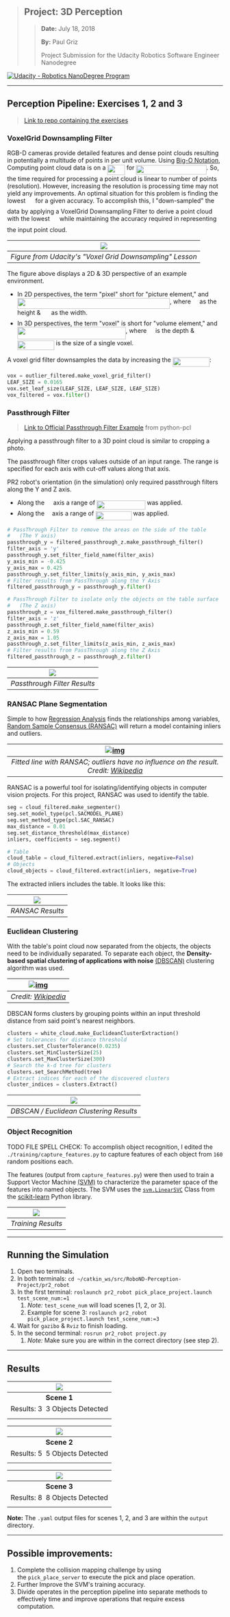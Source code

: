 >   ## Project: 3D Perception
>
>   >   **Date:** July 18, 2018
>   >
>   >   **By:** Paul Griz
>   >
>   >   Project Submission for the Udacity Robotics Software Engineer Nanodegree

[![Udacity - Robotics NanoDegree Program](https://s3-us-west-1.amazonaws.com/udacity-robotics/Extra+Images/RoboND_flag.png)](https://www.udacity.com/robotics)

---

## Perception Pipeline: Exercises 1, 2 and 3

>   [Link to repo containing the exercises](https://github.com/udacity/RoboND-Perception-Exercises)

### VoxelGrid Downsampling Filter

RGB-D cameras provide detailed features and dense point clouds resulting in potentially a multitude of points in per unit volume. Using [Big-O Notation](https://en.wikipedia.org/wiki/Big_O_notation), Computing point cloud data is on a <img src="/tex/e7a2f022962441f2be6dc8e70e837b4a.svg?invert_in_darkmode&sanitize=true" align=middle width=40.78082744999999pt height=24.65753399999998pt/> for <img src="/tex/0a058ac87d682266edd77e8a26d16936.svg?invert_in_darkmode&sanitize=true" align=middle width=164.22386475pt height=22.831056599999986pt/>. So, the time required for processing a point cloud is linear to number of points (resolution). However, increasing the resolution is processing time may not yield any improvements. An optimal situation for this problem is finding the lowest <img src="/tex/f9c4988898e7f532b9f826a75014ed3c.svg?invert_in_darkmode&sanitize=true" align=middle width=14.99998994999999pt height=22.465723500000017pt/> for a given accuracy. To accomplish this, I "down-sampled" the data by applying a VoxelGrid Downsampling Filter to derive a point cloud with the lowest <img src="/tex/f9c4988898e7f532b9f826a75014ed3c.svg?invert_in_darkmode&sanitize=true" align=middle width=14.99998994999999pt height=22.465723500000017pt/> while maintaining the accuracy required in representing the input point cloud.

|  ![](./imgs/VoxelGrid-Downsampling-Filter-Example.png)   |
| :------------------------------------------------------: |
| *Figure from Udacity's "Voxel Grid Downsampling" Lesson* |

The figure above displays a 2D & 3D perspective of an example environment.

-   In 2D perspectives, the term "pixel" short for "picture element," and <img src="/tex/f3a4c59a0f89872effb1566a4d311afa.svg?invert_in_darkmode&sanitize=true" align=middle width=356.43871229999996pt height=24.65753399999998pt/>, where <img src="/tex/86f0ddb93d3975fcd459dfef26ab43a7.svg?invert_in_darkmode&sanitize=true" align=middle width=12.32879834999999pt height=22.465723500000017pt/> as the height & <img src="/tex/db33d0d8dee2bdf17dbc403dd12645fe.svg?invert_in_darkmode&sanitize=true" align=middle width=17.12332379999999pt height=22.465723500000017pt/> as the width.
-   In 3D perspectives, the term "voxel" is short for "volume element," and <img src="/tex/f8894f75c5e8135679a4ad30843d9420.svg?invert_in_darkmode&sanitize=true" align=middle width=253.14896804999995pt height=28.670654099999997pt/>, where <img src="/tex/e584a5339f8940eb58bc2f557ee1ad17.svg?invert_in_darkmode&sanitize=true" align=middle width=12.557115449999989pt height=22.465723500000017pt/> is the depth & <img src="/tex/1833f35af178571bf0ac4821dc1f7c35.svg?invert_in_darkmode&sanitize=true" align=middle width=86.30158679999998pt height=22.465723500000017pt/> is the size of a single voxel.

A voxel grid filter downsamples the data by increasing the <img src="/tex/1833f35af178571bf0ac4821dc1f7c35.svg?invert_in_darkmode&sanitize=true" align=middle width=86.30158679999998pt height=22.465723500000017pt/>:

```python
vox = outlier_filtered.make_voxel_grid_filter()
LEAF_SIZE = 0.0165
vox.set_leaf_size(LEAF_SIZE, LEAF_SIZE, LEAF_SIZE)
vox_filtered = vox.filter()
```

### Passthrough Filter

>   [Link to Official Passthrough Filter Example](https://github.com/strawlab/python-pcl/blob/3e04e89169bbe15904a03aae6c76b1f4dc20cca5/examples/official/Filtering/PassThroughFilter.py) from python-pcl

Applying a passthrough filter to a 3D point cloud is similar to cropping a photo.

The passthrough filter crops values outside of an input range. The range is specified for each axis with cut-off values along that axis.

PR2 robot's orientation (in the simulation) only required passthrough filters along the Y and Z axis.

-   Along the <img src="/tex/6e0f9c38d0683024eb53cd03772448f6.svg?invert_in_darkmode&sanitize=true" align=middle width=12.739750649999992pt height=22.465723500000017pt/> axis a range of <img src="/tex/2de6c21be5ccc1184c169b6aa4fa96b9.svg?invert_in_darkmode&sanitize=true" align=middle width=113.24215649999998pt height=21.18721440000001pt/> was applied.
-   Along the <img src="/tex/397ec3672012ed7effdca31c941a64d7.svg?invert_in_darkmode&sanitize=true" align=middle width=10.045686749999991pt height=22.465723500000017pt/> axis a range of <img src="/tex/9d0410c028786c85941141bdc7f212a6.svg?invert_in_darkmode&sanitize=true" align=middle width=84.01830524999998pt height=21.18721440000001pt/> was applied.

```python
# PassThrough Filter to remove the areas on the side of the table
#	(The Y axis)
passthrough_y = filtered_passthrough_z.make_passthrough_filter()
filter_axis = 'y'
passthrough_y.set_filter_field_name(filter_axis)
y_axis_min = -0.425
y_axis_max = 0.425
passthrough_y.set_filter_limits(y_axis_min, y_axis_max)
# Filter results from PassThrough along the Y Axis
filtered_passthrough_y = passthrough_y.filter()

# PassThrough Filter to isolate only the objects on the table surface
#	(The Z axis)
passthrough_z = vox_filtered.make_passthrough_filter()
filter_axis = 'z'
passthrough_z.set_filter_field_name(filter_axis)
z_axis_min = 0.59
z_axis_max = 1.05
passthrough_z.set_filter_limits(z_axis_min, z_axis_max)
# Filter results from PassThrough along the Z Axis
filtered_passthrough_z = passthrough_z.filter()
```

| ![](./imgs/PassThrough-Filter.png) |
| :--------------------------------: |
|    *Passthrough Filter Results*    |

### RANSAC Plane Segmentation

Simple to how [Regression Analysis](https://en.wikipedia.org/wiki/Regression_analysis) finds the relationships among variables, [Random Sample Consensus (RANSAC)](https://en.wikipedia.org/wiki/Random_sample_consensus) will return a model containing inliers and outliers.

| [![img](https://upload.wikimedia.org/wikipedia/commons/thumb/d/de/Fitted_line.svg/255px-Fitted_line.svg.png)](https://en.wikipedia.org/wiki/File:Fitted_line.svg) |
| :----------------------------------------------------------: |
| *Fitted line with RANSAC; outliers have no influence on the result. Credit: [Wikipedia](https://en.wikipedia.org/wiki/Random_sample_consensus)* |

RANSAC is a powerful tool for isolating/identifying objects in computer vision projects. For this project, RANSAC was used to identify the table.

```python
seg = cloud_filtered.make_segmenter()
seg.set_model_type(pcl.SACMODEL_PLANE)
seg.set_method_type(pcl.SAC_RANSAC)
max_distance = 0.01
seg.set_distance_threshold(max_distance)
inliers, coefficients = seg.segment()

# Table
cloud_table = cloud_filtered.extract(inliers, negative=False)
# Objects
cloud_objects = cloud_filtered.extract(inliers, negative=True)
```

The extracted inliers includes the table. It looks like this:

| ![](./imgs/RANSAC.png) |
| :--------------------: |
|    *RANSAC Results*    |

### Euclidean Clustering

With the table's point cloud now separated from the objects, the objects need to be individually separated. To separate each object, the **Density-based spatial clustering of applications with noise** [(DBSCAN)](https://en.wikipedia.org/wiki/DBSCAN) clustering algorithm was used.

| [![img](https://upload.wikimedia.org/wikipedia/commons/thumb/a/af/DBSCAN-Illustration.svg/400px-DBSCAN-Illustration.svg.png)](https://en.wikipedia.org/wiki/File:DBSCAN-Illustration.svg) |
| :----------------------------------------------------------: |
| *Credit: [Wikipedia](https://en.wikipedia.org/wiki/DBSCAN)*  |

DBSCAN forms clusters by grouping points within an input threshold distance from said point's nearest neighbors.

```python
clusters = white_cloud.make_EuclideanClusterExtraction()
# Set tolerances for distance threshold
clusters.set_ClusterTolerance(0.0235)
clusters.set_MinClusterSize(25)
clusters.set_MaxClusterSize(300)
# Search the k-d tree for clusters
clusters.set_SearchMethod(tree)
# Extract indices for each of the discovered clusters
cluster_indices = clusters.Extract()
```

|         ![](./imgs/DBSCAN.png)          |
| :-------------------------------------: |
| *DBSCAN / Euclidean Clustering Results* |

### Object Recognition

TODO FILE SPELL CHECK: To accomplish object recognition, I edited the `./training/capture_features.py` to capture features of each object from `160` random positions each.

The features (output from `capture_features.py`) were then used to train a Support Vector Machine [(SVM)](https://en.wikipedia.org/wiki/Support_vector_machine) to characterize the parameter space of the features into named objects. The SVM uses the [`svm.LinearSVC`](http://scikit-learn.org/stable/modules/generated/sklearn.svm.LinearSVC.html#sklearn.svm.LinearSVC) Class from the [scikit-learn](http://scikit-learn.org/stable/index.html) Python library.

| ![](./imgs/Training-Results.png) |
| :------------------------------: |
|        *Training Results*        |

---

## Running the Simulation

1.  Open two terminals.
2.  In both terminals: `cd ~/catkin_ws/src/RoboND-Perception-Project/pr2_robot `
3.  In the first terminal: `roslaunch pr2_robot pick_place_project.launch test_scene_num:=1 `
    1.  *Note:* `test_scene_num` will load scenes [1, 2, or 3].
    2.  Example for scene 3:  `roslaunch pr2_robot pick_place_project.launch test_scene_num:=3`
4.  Wait for `gazibo` & `Rviz` to finish loading.
5.  In the second terminal: `rosrun pr2_robot project.py `
    1.  *Note:* Make sure you are within in the correct directory (see step 2).

---

## Results

|               ![](./imgs/World-1-Results.png)                |
| :----------------------------------------------------------: |
|                         **Scene 1**                          |
| Results: 3<img src="/tex/87f05cbf93b3fa867c09609490a35c99.svg?invert_in_darkmode&sanitize=true" align=middle width=8.219209349999991pt height=24.65753399999998pt/>3 Objects Detected |

| ![](./imgs/World-2-Results.png) |
| :-----------------------------: |
|           **Scene 2**           |
| Results: 5<img src="/tex/87f05cbf93b3fa867c09609490a35c99.svg?invert_in_darkmode&sanitize=true" align=middle width=8.219209349999991pt height=24.65753399999998pt/>5 Objects Detected |

| ![](./imgs/World-3-Results.png) |
| :-----------------------------: |
|           **Scene 3**           |
| Results: 8<img src="/tex/87f05cbf93b3fa867c09609490a35c99.svg?invert_in_darkmode&sanitize=true" align=middle width=8.219209349999991pt height=24.65753399999998pt/>8 Objects Detected |

**Note:** The `.yaml` output files for scenes 1, 2, and 3 are within the `output` directory.

---

## Possible improvements:

1.  Complete the collision mapping challenge by using the `pick_place_server` to execute the pick and place operation.
2.  Further Improve the SVM's training accuracy.
3.  Divide operates in the perception pipeline into separate methods to effectively time and improve operations that require excess computation.
